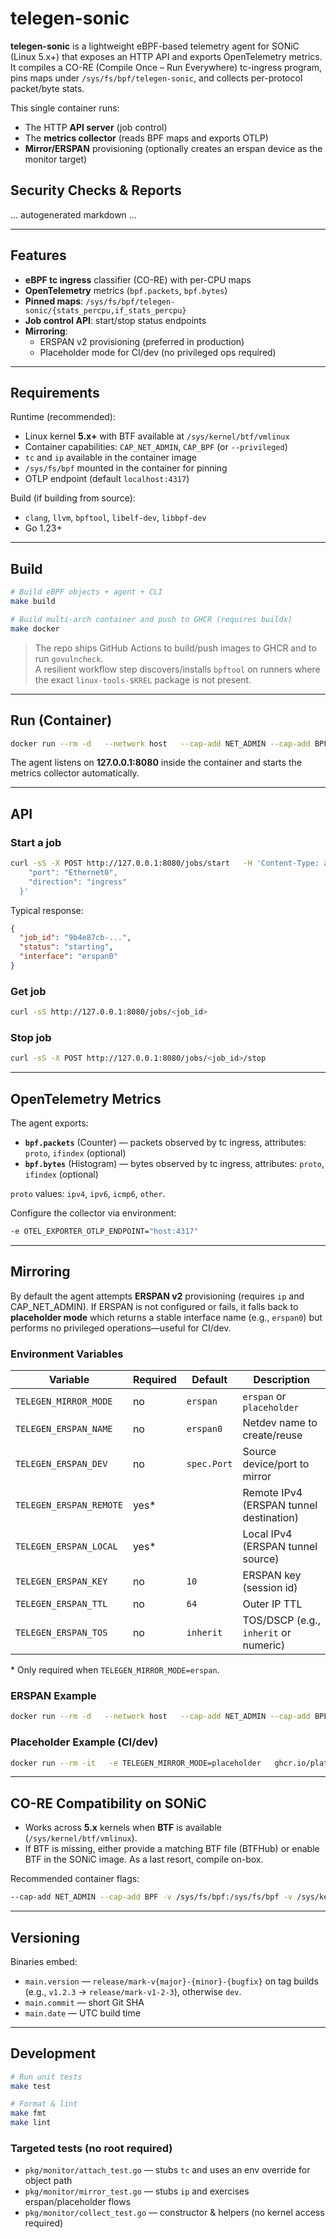 # telegen-sonic

**telegen-sonic** is a lightweight eBPF-based telemetry agent for SONiC (Linux 5.x+) that exposes an HTTP API and exports OpenTelemetry metrics.
It compiles a CO-RE (Compile Once – Run Everywhere) tc-ingress program, pins maps under `/sys/fs/bpf/telegen-sonic`, and collects per-protocol packet/byte stats.

This single container runs:
- The HTTP **API server** (job control)
- The **metrics collector** (reads BPF maps and exports OTLP)
- **Mirror/ERSPAN** provisioning (optionally creates an erspan device as the monitor target)

## Security Checks & Reports
<!-- GOVULNCHECK-START -->
… autogenerated markdown …
<!-- GOVULNCHECK-END -->

---

## Features

- **eBPF tc ingress** classifier (CO-RE) with per-CPU maps
- **OpenTelemetry** metrics (`bpf.packets`, `bpf.bytes`)
- **Pinned maps**: `/sys/fs/bpf/telegen-sonic/{stats_percpu,if_stats_percpu}`
- **Job control API**: start/stop status endpoints
- **Mirroring**:
  - ERSPAN v2 provisioning (preferred in production)
  - Placeholder mode for CI/dev (no privileged ops required)

---

## Requirements

Runtime (recommended):
- Linux kernel **5.x+** with BTF available at `/sys/kernel/btf/vmlinux`
- Container capabilities: `CAP_NET_ADMIN`, `CAP_BPF` (or `--privileged`)
- `tc` and `ip` available in the container image
- `/sys/fs/bpf` mounted in the container for pinning
- OTLP endpoint (default `localhost:4317`)

Build (if building from source):
- `clang`, `llvm`, `bpftool`, `libelf-dev`, `libbpf-dev`
- Go 1.23+

---

## Build

```bash
# Build eBPF objects + agent + CLI
make build

# Build multi-arch container and push to GHCR (requires buildx)
make docker
```

> The repo ships GitHub Actions to build/push images to GHCR and to run `govulncheck`.  
> A resilient workflow step discovers/installs `bpftool` on runners where the exact `linux-tools-$KREL` package is not present.

---

## Run (Container)

```bash
docker run --rm -d   --network host   --cap-add NET_ADMIN --cap-add BPF   -v /sys/fs/bpf:/sys/fs/bpf   -v /sys/kernel/btf:/sys/kernel/btf:ro   -e OTEL_EXPORTER_OTLP_ENDPOINT="collector:4317"   ghcr.io/platformbuilds/telegen-sonic:latest
```

The agent listens on **127.0.0.1:8080** inside the container and starts the metrics collector automatically.

---

## API

### Start a job
```bash
curl -sS -X POST http://127.0.0.1:8080/jobs/start   -H 'Content-Type: application/json'   -d '{
    "port": "Ethernet0",
    "direction": "ingress"
  }'
```

Typical response:
```json
{
  "job_id": "9b4e87cb-...",
  "status": "starting",
  "interface": "erspan0"
}
```

### Get job
```bash
curl -sS http://127.0.0.1:8080/jobs/<job_id>
```

### Stop job
```bash
curl -sS -X POST http://127.0.0.1:8080/jobs/<job_id>/stop
```

---

## OpenTelemetry Metrics

The agent exports:
- **`bpf.packets`** (Counter) — packets observed by tc ingress, attributes: `proto`, `ifindex` (optional)
- **`bpf.bytes`** (Histogram) — bytes observed by tc ingress, attributes: `proto`, `ifindex` (optional)

`proto` values: `ipv4`, `ipv6`, `icmp6`, `other`.

Configure the collector via environment:
```bash
-e OTEL_EXPORTER_OTLP_ENDPOINT="host:4317"
```

---

## Mirroring

By default the agent attempts **ERSPAN v2** provisioning (requires `ip` and CAP_NET_ADMIN). If ERSPAN is not configured or fails, it falls back to **placeholder mode** which returns a stable interface name (e.g., `erspan0`) but performs no privileged operations—useful for CI/dev.

### Environment Variables

| Variable                  | Required | Default     | Description                                      |
|--------------------------|----------|-------------|--------------------------------------------------|
| `TELEGEN_MIRROR_MODE`    | no       | `erspan`    | `erspan` or `placeholder`                        |
| `TELEGEN_ERSPAN_NAME`    | no       | `erspan0`   | Netdev name to create/reuse                      |
| `TELEGEN_ERSPAN_DEV`     | no       | `spec.Port` | Source device/port to mirror                     |
| `TELEGEN_ERSPAN_REMOTE`  | yes*     |             | Remote IPv4 (ERSPAN tunnel destination)          |
| `TELEGEN_ERSPAN_LOCAL`   | yes*     |             | Local IPv4 (ERSPAN tunnel source)                |
| `TELEGEN_ERSPAN_KEY`     | no       | `10`        | ERSPAN key (session id)                          |
| `TELEGEN_ERSPAN_TTL`     | no       | `64`        | Outer IP TTL                                     |
| `TELEGEN_ERSPAN_TOS`     | no       | `inherit`   | TOS/DSCP (e.g., `inherit` or numeric)            |

\* Only required when `TELEGEN_MIRROR_MODE=erspan`.

### ERSPAN Example

```bash
docker run --rm -d   --network host   --cap-add NET_ADMIN --cap-add BPF   -v /sys/fs/bpf:/sys/fs/bpf   -v /sys/kernel/btf:/sys/kernel/btf:ro   -e OTEL_EXPORTER_OTLP_ENDPOINT="collector:4317"   -e TELEGEN_MIRROR_MODE=erspan   -e TELEGEN_ERSPAN_REMOTE=192.0.2.100   -e TELEGEN_ERSPAN_LOCAL=192.0.2.10   -e TELEGEN_ERSPAN_DEV=Ethernet0   -e TELEGEN_ERSPAN_KEY=42   ghcr.io/platformbuilds/telegen-sonic:latest
```

### Placeholder Example (CI/dev)

```bash
docker run --rm -it   -e TELEGEN_MIRROR_MODE=placeholder   ghcr.io/platformbuilds/telegen-sonic:latest
```

---

## CO-RE Compatibility on SONiC

- Works across **5.x** kernels when **BTF** is available (`/sys/kernel/btf/vmlinux`).  
- If BTF is missing, either provide a matching BTF file (BTFHub) or enable BTF in the SONiC image. As a last resort, compile on-box.

Recommended container flags:
```bash
--cap-add NET_ADMIN --cap-add BPF -v /sys/fs/bpf:/sys/fs/bpf -v /sys/kernel/btf:/sys/kernel/btf:ro
```

---

## Versioning

Binaries embed:
- `main.version` — `release/mark-v{major}-{minor}-{bugfix}` on tag builds (e.g., `v1.2.3` → `release/mark-v1-2-3`), otherwise `dev`.
- `main.commit` — short Git SHA
- `main.date` — UTC build time

---

## Development

```bash
# Run unit tests
make test

# Format & lint
make fmt
make lint
```

### Targeted tests (no root required)

- `pkg/monitor/attach_test.go` — stubs `tc` and uses an env override for object path
- `pkg/monitor/mirror_test.go` — stubs `ip` and exercises erspan/placeholder flows
- `pkg/monitor/collect_test.go` — constructor & helpers (no kernel access required)
